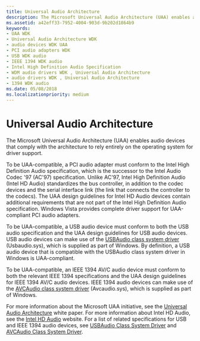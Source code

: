 ```yaml
---
title: Universal Audio Architecture
description: The Microsoft Universal Audio Architecture (UAA) enables audio devices that comply with the architecture to rely entirely on the operating system for driver support.
ms.assetid: a42eff33-7952-4004-903d-9b202d1864b9
keywords:
- UAA WDK
- Universal Audio Architecture WDK
- audio devices WDK UAA
- PCI audio adapters WDK
- USB WDK audio
- IEEE 1394 WDK audio
- Intel High Definition Audio Specification
- WDM audio drivers WDK , Universal Audio Architecture
- audio drivers WDK , Universal Audio Architecture
- 1394 WDK audio
ms.date: 05/08/2018
ms.localizationpriority: medium
---
```


# Universal Audio Architecture


The Microsoft Universal Audio Architecture (UAA) enables audio devices that comply with the architecture to rely entirely on the operating system for driver support.

To be UAA-compatible, a PCI audio adapter must conform to the Intel High Definition Audio specification, which is the successor to the Intel Audio Codec '97 (AC'97) specification. Unlike AC'97, Intel High Definition Audio (Intel HD Audio) standardizes the bus controller, in addition to the codec devices and the serial interface link (the link that connects the controller to the codecs). The UAA design guidelines for Intel HD Audio devices contain additional requirements that are not part of the Intel High Definition Audio specification. Windows Vista provides complete driver support for UAA-compliant PCI audio adapters.

To be UAA-compatible, a USB audio device must conform to both the USB audio specification and the UAA design guidelines for USB audio devices. USB audio devices can make use of the [USBAudio class system driver](kernel-mode-wdm-audio-components.md#usbaudio_class_system_driver) (Usbaudio.sys), which is supplied as part of Windows. By definition, a USB audio device that is compatible with the USBAudio class system driver in Windows is UAA-compliant.

To be UAA-compatible, an IEEE 1394 AV/C audio device must conform to both the relevant IEEE 1394 specifications and the UAA design guidelines for IEEE 1394 AV/C audio devices. IEEE 1394 audio devices can make use of the [AVCAudio class system driver](kernel-mode-wdm-audio-components.md#avcaudio_class_system_driver) (Avcaudio.sys), which is supplied as part of Windows.

For more information about the Microsoft UAA initiative, see the [Universal Audio Architecture](http://download.microsoft.com/download/9/c/5/9c5b2167-8017-4bae-9fde-d599bac8184a/UAA_Guidelines.doc) white paper. For more information about Intel HD Audio, see the [Intel HD Audio](http://go.microsoft.com/fwlink/p/?linkid=42508) website. For a list of related specifications for USB and IEEE 1394 audio devices, see [USBAudio Class System Driver](kernel-mode-wdm-audio-components.md#usbaudio_class_system_driver) and [AVCAudio Class System Driver](kernel-mode-wdm-audio-components.md#avcaudio_class_system_driver).

 

 




